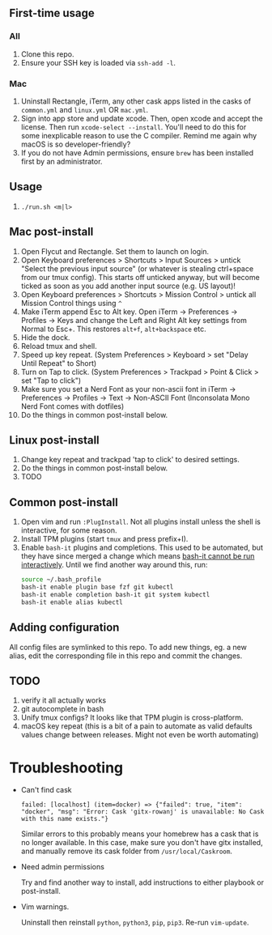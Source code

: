 ## First-time usage

### All
1. Clone this repo.
1. Ensure your SSH key is loaded via `ssh-add -l`.

### Mac
1. Uninstall Rectangle, iTerm, any other cask apps listed in the casks of
`common.yml` and `linux.yml` OR `mac.yml`.
1. Sign into app store and update xcode. Then, open xcode and accept the license.
Then run `xcode-select --install`. You'll need to do this for some inexplicable
reason to use the C compiler. Remind me again why macOS is so developer-friendly?
1. If you do not have Admin permissions, ensure `brew` has been installed first by an administrator.

## Usage
1. `./run.sh <m|l>`

## Mac post-install

1. Open Flycut and Rectangle. Set them to launch on login.
1. Open Keyboard preferences > Shortcuts > Input Sources > untick "Select the
   previous input source" (or whatever is stealing ctrl+space from our tmux
   config). This starts off unticked anyway, but will become ticked as soon as
   you add another input source (e.g. US layout)!
1. Open Keyboard preferences > Shortcuts > Mission Control > untick all Mission
   Control things using `^`
1. Make iTerm append Esc to Alt key. Open iTerm -> Preferences -> Profiles ->
   Keys and change the Left and Right Alt key settings from Normal to Esc+. This
   restores `alt+f`, `alt+backspace` etc.
1. Hide the dock.
1. Reload tmux and shell.
1. Speed up key repeat. (System Preferences > Keyboard > set "Delay Until
   Repeat" to Short)
1. Turn on Tap to click. (System Preferences > Trackpad > Point & Click > set
   "Tap to click")
1. Make sure you set a Nerd Font as your non-ascii font in iTerm -> Preferences
   -> Profiles -> Text -> Non-ASCII Font (Inconsolata Mono Nerd Font comes with
   dotfiles)
1. Do the things in common post-install below.

## Linux post-install

1. Change key repeat and trackpad 'tap to click' to desired settings.
1. Do the things in common post-install below.
1. TODO

## Common post-install
1. Open vim and run `:PlugInstall`. Not all plugins install unless the shell is
   interactive, for some reason.
1. Install TPM plugins (start `tmux` and press prefix+I).
1. Enable `bash-it` plugins and completions. This used to be automated, but they
   have since merged a change which means [bash-it cannot be run
   interactively](https://github.com/Bash-it/bash-it/pull/1325/commits/83c44fac646ef92e70694f1528d63a6f66b99cfd).
   Until we find another way around this, run:
   ```sh
   source ~/.bash_profile
   bash-it enable plugin base fzf git kubectl
   bash-it enable completion bash-it git system kubectl
   bash-it enable alias kubectl
   ```

## Adding configuration

All config files are symlinked to this repo. To add new things, eg. a new alias,
edit the corresponding file in this repo and commit the changes.

## TODO

1. verify it all actually works
1. git autocomplete in bash
1. Unify tmux configs? It looks like that TPM plugin is cross-platform.
1. macOS key repeat (this is a bit of a pain to automate as valid defaults
   values change between releases. Might not even be worth automating)

# Troubleshooting

* Can't find cask

	```
	failed: [localhost] (item=docker) => {"failed": true, "item": "docker", "msg": "Error: Cask 'gitx-rowanj' is unavailable: No Cask with this name exists."}
	```

	Similar errors to this probably means your homebrew has a cask that is no longer available. In this case, make sure you don't
	have gitx installed, and manually remove its cask folder from `/usr/local/Caskroom`.

* Need admin permissions

   Try and find another way to install, add instructions to either playbook or post-install.

* Vim warnings.

   Uninstall then reinstall `python`, `python3`, `pip`, `pip3`. Re-run `vim-update`.
